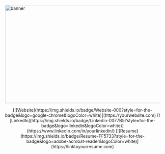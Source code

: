 <img width="1280" height="320" alt="banner" src="https://github.com/user-attachments/assets/65e33830-12f8-4aa6-a155-3da63f8f2e65" />
<p align="center">
  [![Website](https://img.shields.io/badge/Website-000?style=for-the-badge&logo=google-chrome&logoColor=white)](https://yourwebsite.com)
  [![LinkedIn](https://img.shields.io/badge/LinkedIn-0077B5?style=for-the-badge&logo=linkedin&logoColor=white)](https://www.linkedin.com/in/yourlinkedin/)
  [![Resume](https://img.shields.io/badge/Resume-FF5733?style=for-the-badge&logo=adobe-acrobat-reader&logoColor=white)](https://linktoyourresume.com)
</p>
